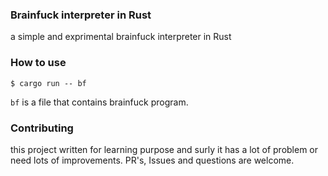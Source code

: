 ### Brainfuck interpreter in Rust

a simple and exprimental brainfuck interpreter in Rust 

### How to use

`$ cargo run -- bf`

`bf` is a file that contains brainfuck program.

### Contributing
this project written for learning purpose and surly it has a lot of problem or need lots of improvements. PR's, Issues and questions are welcome.

